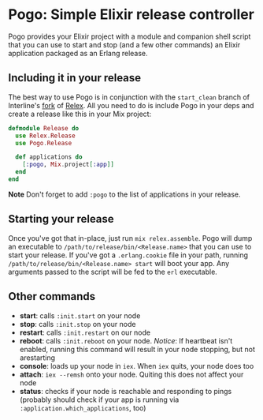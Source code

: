 # Pogo: Simple Elixir release controller

Pogo provides your Elixir project with a module and companion shell script
that you can use to start and stop (and a few other commands) an Elixir
application packaged as an Erlang release.

## Including it in your release

The best way to use Pogo is in conjunction with the `start_clean` branch of
Interline's [fork][1] of [Relex][2]. All you need to do is include Pogo in
your deps and create a release like this in your Mix project:

```elixir
defmodule Release do
  use Relex.Release
  use Pogo.Release

  def applications do
  	[:pogo, Mix.project[:app]]
  end
end
```

**Note** Don't forget to add `:pogo` to the list of applications in your release.

## Starting your release

Once you've got that in-place, just run `mix relex.assemble`. Pogo will dump
an executable to `/path/to/release/bin/<Release.name>` that you can use to
start your release. If you've got a `.erlang.cookie` file in your path,
running `/path/to/release/bin/<Release.name> start` will boot your app.
Any arguments passed to the script will be fed to the `erl` executable.

## Other commands

- **start**: calls `:init.start` on your node
- **stop**: calls `:init.stop` on your node
- **restart**: calls `:init.restart` on our node
- **reboot**: calls `:init.reboot` on your node. *Notice*: If heartbeat isn't
  enabled, running this command will result in your node stopping,
  but not arestarting
- **console**: loads up your node in `iex`. When `iex` quits, your node does too
- **attach**: `iex --remsh` onto your node. Quiting this does not affect your node
- **status**: checks if your node is reachable and responding to pings (probably
  should check if your app is running via `:application.which_applications`, too)

[1]: https://github.com/interline/relex "Interline's fork of yrashk/relex"
[2]: https://github.com/yrashk/relex
